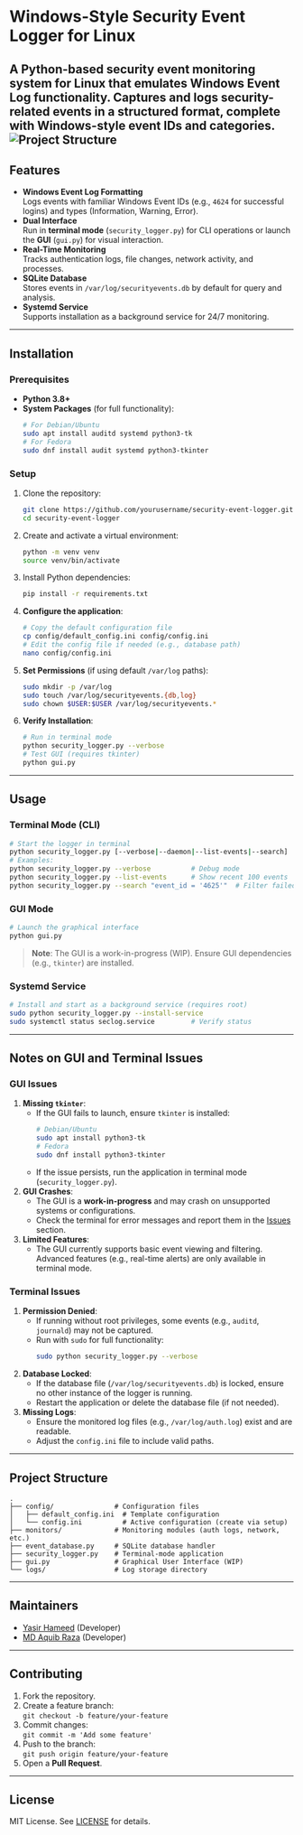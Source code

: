 # Windows-Style Security Event Logger for Linux
A Python-based security event monitoring system for Linux that emulates Windows Event Log functionality. Captures and logs security-related events in a structured format, complete with Windows-style event IDs and categories.
![Project Structure](assets/demo.jpg) <!-- Screenshot -->
---
## Features
- **Windows Event Log Formatting**  
  Logs events with familiar Windows Event IDs (e.g., `4624` for successful logins) and types (Information, Warning, Error).
- **Dual Interface**  
  Run in **terminal mode** (`security_logger.py`) for CLI operations or launch the **GUI** (`gui.py`) for visual interaction.
- **Real-Time Monitoring**  
  Tracks authentication logs, file changes, network activity, and processes.
- **SQLite Database**  
  Stores events in `/var/log/securityevents.db` by default for query and analysis.
- **Systemd Service**  
  Supports installation as a background service for 24/7 monitoring.
---
## Installation
### Prerequisites
- **Python 3.8+**
- **System Packages** (for full functionality):
  ```bash
  # For Debian/Ubuntu
  sudo apt install auditd systemd python3-tk
  # For Fedora
  sudo dnf install audit systemd python3-tkinter
  ```
### Setup
1. Clone the repository:
   ```bash
   git clone https://github.com/yourusername/security-event-logger.git
   cd security-event-logger
   ```
2. Create and activate a virtual environment:
   ```bash
   python -m venv venv
   source venv/bin/activate
   ```
3. Install Python dependencies:
   ```bash
   pip install -r requirements.txt
   ```
4. **Configure the application**:
   ```bash
   # Copy the default configuration file
   cp config/default_config.ini config/config.ini
   # Edit the config file if needed (e.g., database path)
   nano config/config.ini
   ```
5. **Set Permissions** (if using default `/var/log` paths):
   ```bash
   sudo mkdir -p /var/log
   sudo touch /var/log/securityevents.{db,log}
   sudo chown $USER:$USER /var/log/securityevents.*
   ```
6. **Verify Installation**:
   ```bash
   # Run in terminal mode
   python security_logger.py --verbose
   # Test GUI (requires tkinter)
   python gui.py
   ```
---
## Usage
### Terminal Mode (CLI)
```bash
# Start the logger in terminal
python security_logger.py [--verbose|--daemon|--list-events|--search]
# Examples:
python security_logger.py --verbose          # Debug mode
python security_logger.py --list-events      # Show recent 100 events
python security_logger.py --search "event_id = '4625'"  # Filter failed logins
```
### GUI Mode
```bash
# Launch the graphical interface
python gui.py
```
> **Note**: The GUI is a work-in-progress (WIP). Ensure GUI dependencies (e.g., `tkinter`) are installed.
### Systemd Service
```bash
# Install and start as a background service (requires root)
sudo python security_logger.py --install-service
sudo systemctl status seclog.service         # Verify status
```
---


## Notes on GUI and Terminal Issues
### GUI Issues
1. **Missing `tkinter`**:
   - If the GUI fails to launch, ensure `tkinter` is installed:
     ```bash
     # Debian/Ubuntu
     sudo apt install python3-tk
     # Fedora
     sudo dnf install python3-tkinter
     ```
   - If the issue persists, run the application in terminal mode (`security_logger.py`).
2. **GUI Crashes**:
   - The GUI is a **work-in-progress** and may crash on unsupported systems or configurations.
   - Check the terminal for error messages and report them in the [Issues](https://github.com/cyberpunk47/security-event-logger/issues) section.
3. **Limited Features**:
   - The GUI currently supports basic event viewing and filtering. Advanced features (e.g., real-time alerts) are only available in terminal mode.
### Terminal Issues
1. **Permission Denied**:
   - If running without root privileges, some events (e.g., `auditd`, `journald`) may not be captured.
   - Run with `sudo` for full functionality:
     ```bash
     sudo python security_logger.py --verbose
     ```
2. **Database Locked**:
   - If the database file (`/var/log/securityevents.db`) is locked, ensure no other instance of the logger is running.
   - Restart the application or delete the database file (if not needed).
3. **Missing Logs**:
   - Ensure the monitored log files (e.g., `/var/log/auth.log`) exist and are readable.
   - Adjust the `config.ini` file to include valid paths.
---
## Project Structure
```
.
├── config/               # Configuration files
│   ├── default_config.ini  # Template configuration
│   └── config.ini          # Active configuration (create via setup)
├── monitors/             # Monitoring modules (auth logs, network, etc.)
├── event_database.py     # SQLite database handler
├── security_logger.py    # Terminal-mode application
├── gui.py                # Graphical User Interface (WIP)
└── logs/                 # Log storage directory
```
---
## Maintainers
- [Yasir Hameed](https://github.com/cyberpunk47) (Developer)
- [MD Aquib Raza](https://github.com/razaaquib99) (Developer)
---
## Contributing
1. Fork the repository.
2. Create a feature branch:  
   `git checkout -b feature/your-feature`
3. Commit changes:  
   `git commit -m 'Add some feature'`
4. Push to the branch:  
   `git push origin feature/your-feature`
5. Open a **Pull Request**.
---
## License
MIT License. See [LICENSE](LICENSE) for details.

